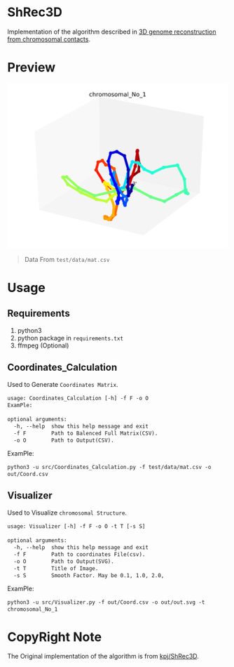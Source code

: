 # ShRec3D

Implementation of the algorithm described in [3D genome reconstruction from chromosomal contacts](http://www.nature.com/nmeth/journal/v11/n11/full/nmeth.3104.html).

# Preview
![](assets/preview.svg)
> Data From `test/data/mat.csv`
# Usage
## Requirements
1. python3
2. python package in `requirements.txt`
3. ffmpeg (Optional)

## Coordinates_Calculation
Used to Generate `Coordinates Matrix`.

```shell
usage: Coordinates_Calculation [-h] -f F -o O
ExamPle: 

optional arguments:
  -h, --help  show this help message and exit
  -f F        Path to Balenced Full Matrix(CSV).
  -o O        Path to Output(CSV).
```

ExamPle: 
```shell
python3 -u src/Coordinates_Calculation.py -f test/data/mat.csv -o out/Coord.csv
```

## Visualizer
Used to Visualize `chromosomal Structure`.

```shell
usage: Visualizer [-h] -f F -o O -t T [-s S]

optional arguments:
  -h, --help  show this help message and exit
  -f F        Path to coordinates File(csv).
  -o O        Path to Output(SVG).
  -t T        Title of Image.
  -s S        Smooth Factor. May be 0.1, 1.0, 2.0,
```

ExamPle: 
```shell
python3 -u src/Visualizer.py -f out/Coord.csv -o out/out.svg -t chromosomal_No_1
```

# CopyRight Note
The Original implementation of the algorithm is from [kpj/ShRec3D](https://github.com/kpj/ShRec3D.git).
